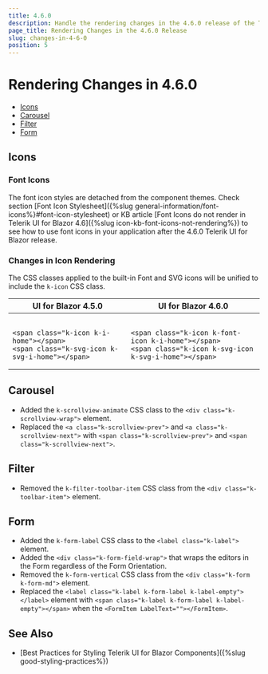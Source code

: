 ```yaml
---
title: 4.6.0
description: Handle the rendering changes in the 4.6.0 release of the Telerik UI for Blazor components.
page_title: Rendering Changes in the 4.6.0 Release
slug: changes-in-4-6-0
position: 5
---
```


# Rendering Changes in 4.6.0

* [Icons](#icons)
* [Carousel](#carousel)
* [Filter](#filter)
* [Form](#form)

## Icons

### Font Icons

The font icon styles are detached from the component themes. Check section [Font Icon Stylesheet]({%slug general-information/font-icons%}#font-icon-stylesheet) or KB article [Font Icons do not render in Telerik UI for Blazor 4.6]({%slug icon-kb-font-icons-not-rendering%}) to see how to use font icons in your application after the 4.6.0 Telerik UI for Blazor release. 

### Changes in Icon Rendering

The CSS classes applied to the built-in Font and SVG icons will be unified to include the `k-icon` CSS class.

<table>
    <thead>
        <tr>
            <th>UI for Blazor 4.5.0</th>
            <th>UI for Blazor 4.6.0</th>
        </tr>
    </thead>
    <tbody>
        <tr>
            <td style="vertical-align:top">
<pre><code>
&lt;span class="k-icon k-i-home"&gt;&lt;/span&gt;
&lt;span class="k-svg-icon k-svg-i-home"&gt;&lt;/span&gt;
</code></pre>
            </td>
            <td style="vertical-align:top">
<pre><code>
&lt;span class="k-icon k-font-icon k-i-home"&gt;&lt;/span&gt;
&lt;span class="k-icon k-svg-icon k-svg-i-home"&gt;&lt;/span&gt;
</code></pre>
            </td>
        </tr>
    </tbody>
</table>

## Carousel

* Added the `k-scrollview-animate` CSS class to the `<div class="k-scrollview-wrap">` element.
* Replaced the `<a class="k-scrollview-prev">` and `<a class="k-scrollview-next">` with `<span class="k-scrollview-prev">` and `<span class="k-scrollview-next">`.

## Filter

* Removed the `k-filter-toolbar-item` CSS class from the `<div class="k-toolbar-item">` element.

## Form

* Added the `k-form-label` CSS class to the `<label class="k-label">` element.
* Added the `<div class="k-form-field-wrap">` that wraps the editors in the Form regardless of the Form Orientation.
* Removed the `k-form-vertical` CSS class from the `<div class="k-form k-form-md">` element.
* Replaced the `<label class="k-label k-form-label k-label-empty"></label>` element with `<span class="k-label k-form-label k-label-empty"></span>` when the `<FormItem LabelText=""></FormItem>`.



## See Also

* [Best Practices for Styling Telerik UI for Blazor Components]({%slug good-styling-practices%})
